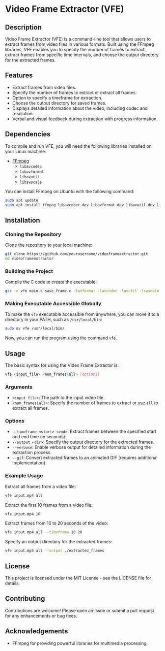# Video Frame Extractor (VFE)

## Description

Video Frame Extractor (VFE) is a command-line tool that allows users to extract frames from video files in various formats. Built using the FFmpeg libraries, VFE enables you to specify the number of frames to extract, extract frames from specific time intervals, and choose the output directory for the extracted frames. 

## Features

- Extract frames from video files.
- Specify the number of frames to extract or extract all frames.
- Option to specify a timeframe for extraction.
- Choose the output directory for saved frames.
- Displays detailed information about the video, including codec and resolution.
- Verbal and visual feedback during extraction with progress information.

## Dependencies

To compile and run VFE, you will need the following libraries installed on your Linux machine:

- [FFmpeg](https://ffmpeg.org/)
  - `libavcodec`
  - `libavformat`
  - `libavutil`
  - `libswscale`

You can install FFmpeg on Ubuntu with the following command:

```bash
sudo apt update
sudo apt install ffmpeg libavcodec-dev libavformat-dev libavutil-dev libswscale-dev
```

## Installation

### Cloning the Repository

Clone the repository to your local machine:

```bash
git clone https://github.com/yourusername/videoframeextractor.git
cd videoframeextractor
```

### Building the Project

Compile the C code to create the executable:

```bash
gcc -o vfe main.c save_frame.c -lavformat -lavcodec -lavutil -lswscale
```

### Making Executable Accessible Globally

To make the `vfe` executable accessible from anywhere, you can move it to a directory in your PATH, such as `/usr/local/bin`:

```bash
sudo mv vfe /usr/local/bin/
```

Now, you can run the program using the command `vfe`.

## Usage

The basic syntax for using the Video Frame Extractor is:

```bash
vfe <input_file> <num_frames|all> [options]
```

### Arguments

- `<input_file>`: The path to the input video file.
- `<num_frames|all>`: Specify the number of frames to extract or use `all` to extract all frames.

### Options

- `--timeframe <start> <end>`: Extract frames between the specified start and end time (in seconds).
- `--output <dir>`: Specify the output directory for the extracted frames.
- `--verbose`: Enable verbose output for detailed information during the extraction process.
- `--gif`: Convert extracted frames to an animated GIF (requires additional implementation).

### Example Usage

Extract all frames from a video file:

```bash
vfe input.mp4 all
```

Extract the first 10 frames from a video file:

```bash
vfe input.mp4 10
```

Extract frames from 10 to 20 seconds of the video:

```bash
vfe input.mp4 all --timeframe 10 20
```

Specify an output directory for the extracted frames:

```bash
vfe input.mp4 all --output ./extracted_frames
```

## License

This project is licensed under the MIT License - see the LICENSE file for details.

## Contributing

Contributions are welcome! Please open an issue or submit a pull request for any enhancements or bug fixes.

## Acknowledgements

- FFmpeg for providing powerful libraries for multimedia processing.
